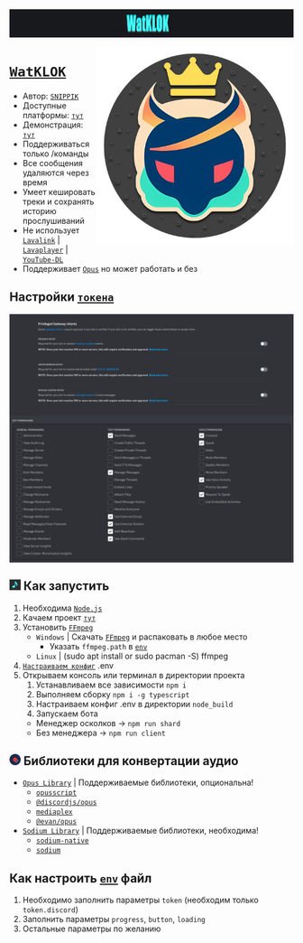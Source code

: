 <center><img src="https://raw.githubusercontent.com/SNIPPIK/WatKLOK/nightly/.github/resource/Icons/BG.png" alt="centered image" height="50"></center>


[<img align="right" alt="Avatar" width="350px" src="https://raw.githubusercontent.com/SNIPPIK/WatKLOK/nightly/.github/resource/Icons/Bot.png" />]()

# [`WatKLOK`](https://github.com/SNIPPIK/WatKLOK) 
- Автор: [`SNIPPIK`](https://github.com/SNIPPIK)
- Доступные платформы: [`тут`](src/handlers/APIs)
- Демонстрация: [`тут`](https://www.youtube.com/watch?v=G7vgPmnt9_8)
- Поддерживаться только /команды
- Все сообщения удаляются через время
- Умеет кешировать треки и сохранять историю прослушиваний
- Не использует [`Lavalink`](https://github.com/lavalink-devs/Lavalink) | [`Lavaplayer`](https://github.com/sedmelluq/lavaplayer) | [`YouTube-DL`](https://youtube-dl.org/)
- Поддерживает [`Opus`](https://wikipedia.org/wiki/Opus) но может работать и без


## Настройки [`токена`](https://discord.com/developers/applications)

<img align="center" alt="PGI Settings" width="1000px" src="https://github.com/SNIPPIK/WatKLOK/blob/nightly/.github/resource/PGI.png?raw=true" />
<img align="center" alt="Bot Permissions" width="1000px" src="https://github.com/SNIPPIK/WatKLOK/blob/nightly/.github/resource/Bot Permissions.png?raw=true" />


## <img alt="Avatar" width="20px" src="https://raw.githubusercontent.com/SNIPPIK/WatKLOK/nightly/.github/resource/Icons/Note.png" /> Как запустить
1. Необходима [`Node.js`](https://nodejs.org/ru/)
2. Качаем проект [`тут`](https://codeload.github.com/SNIPPIK/WatKLOK/zip/refs/heads/nightly)
3. Установить [`FFmpeg`](https://github.com/BtbN/FFmpeg-Builds/releases)
   - `Windows` | Скачать [`FFmpeg`](https://ffmpeg.org/) и распаковать в любое место
     - Указать `ffmpeg.path` в [`env`](.env)
   - `Linux` | (sudo apt install or sudo pacman -S) ffmpeg
4. [`Настраиваем конфиг`](#Как-настроить-env-файл) .env
5. Открываем консоль или терминал в директории проекта
   1. Устанавливаем все зависимости `npm i`
   2. Выполняем сборку `npm i -g typescript`
   3. Настраиваем конфиг .env в директории `node_build`
   4. Запускаем бота
     - Менеджер осколков -> `npm run shard`
     - Без менеджера -> `npm run client`

    
## <img alt="Avatar" width="20px" src="https://raw.githubusercontent.com/SNIPPIK/WatKLOK/nightly/.github/resource/Icons/Disk.gif" /> Библиотеки для конвертации аудио
- [`Opus Library`](src/Modules/voice/utils/Opus.ts) | Поддерживаемые библиотеки, опциональна!
    - [`opusscript`](https://www.npmjs.com/package/opusscript)
    - [`@discordjs/opus`](https://www.npmjs.com/package/@discordjs/opus)
    - [`mediaplex`](https://www.npmjs.com/package/mediaplex)
    - [`@evan/opus`](https://www.npmjs.com/package/@evan/opus)
- [`Sodium Library`](src/Modules/voice/utils/Sodium.ts) | Поддерживаемые библиотеки, необходима!
    - [`sodium-native`](https://www.npmjs.com/package/sodium-native)
    - [`sodium`](https://www.npmjs.com/package/sodium)



## Как настроить [`env`](.env) файл
1. Необходимо заполнить параметры `token` (необходим только `token.discord`)
2. Заполнить параметры `progress`, `button`, `loading`
3. Остальные параметры по желанию

